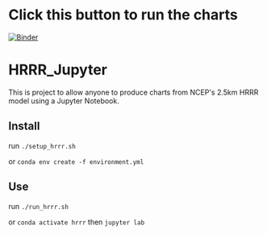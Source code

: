 # Click this button to run the charts
[![Binder](https://mybinder.org/badge_logo.svg)](https://mybinder.org/v2/gh/pilotchute/HRRR_Jupyter/HEAD?HRRR_Charting.ipynb)

# HRRR_Jupyter

This is project to allow anyone to produce charts from NCEP's 2.5km HRRR model using a Jupyter Notebook.

## Install 
run `./setup_hrrr.sh` 

or `conda env create -f environment.yml`

## Use
run `./run_hrrr.sh` 

or `conda activate hrrr` then `jupyter lab`
